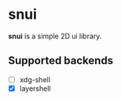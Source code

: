 # snui

**snui** is a simple 2D ui library.

## Supported backends
- [ ] xdg-shell
- [x] layershell
